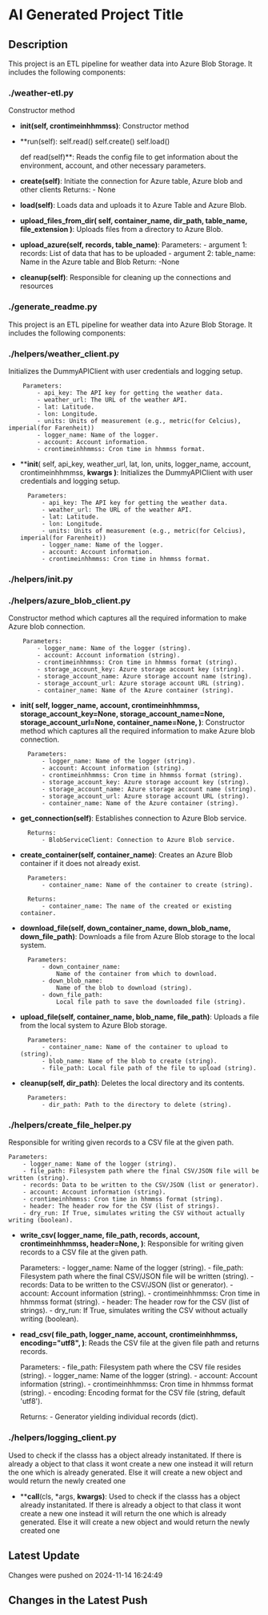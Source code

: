 
# AI Generated Project Title

## Description

This project is an ETL pipeline for weather data into Azure Blob Storage.
It includes the following components:

### ./weather-etl.py
Constructor method

- **__init__(self, crontimeinhhmmss)**: Constructor method

- **run(self):
        self.read()
        self.create()
        self.load()

    def read(self)**: Reads the config file to get information about the environment,
        account, and other necessary parameters.

- **create(self)**: Initiate the connection for Azure table,
        Azure blob and other clients
        Returns:
            - None

- **load(self)**: Loads data and uploads it to Azure Table and Azure Blob.

- **upload_files_from_dir(
        self, container_name, dir_path, table_name, file_extension
    )**: Uploads files from a directory to Azure Blob.

- **upload_azure(self, records, table_name)**: Parameters:
            - argument 1: records: List of data that has to be uploaded
            - argument 2: table_name: Name in the Azure table and Blob
        Return:
             -None

- **cleanup(self)**: Responsible for cleaning up the connections and resources

### ./generate_readme.py
This project is an ETL pipeline for weather data into Azure Blob Storage.
It includes the following components:

### ./helpers/weather_client.py
Initializes the DummyAPIClient with user credentials and logging setup.

        Parameters:
            - api_key: The API key for getting the weather data.
            - weather_url: The URL of the weather API.
            - lat: Latitude.
            - lon: Longitude.
            - units: Units of measurement (e.g., metric(for Celcius), imperial(for Farenheit))
            - logger_name: Name of the logger.
            - account: Account information.
            - crontimeinhhmmss: Cron time in hhmmss format.

- **__init__(
        self, api_key, weather_url, lat, lon, units, logger_name, account, crontimeinhhmmss, **kwargs
    )**: Initializes the DummyAPIClient with user credentials and logging setup.

        Parameters:
            - api_key: The API key for getting the weather data.
            - weather_url: The URL of the weather API.
            - lat: Latitude.
            - lon: Longitude.
            - units: Units of measurement (e.g., metric(for Celcius), imperial(for Farenheit))
            - logger_name: Name of the logger.
            - account: Account information.
            - crontimeinhhmmss: Cron time in hhmmss format.

### ./helpers/__init__.py

### ./helpers/azure_blob_client.py
Constructor method which captures all the required information to
        make Azure blob connection.

        Parameters:
            - logger_name: Name of the logger (string).
            - account: Account information (string).
            - crontimeinhhmmss: Cron time in hhmmss format (string).
            - storage_account_key: Azure storage account key (string).
            - storage_account_name: Azure storage account name (string).
            - storage_account_url: Azure storage account URL (string).
            - container_name: Name of the Azure container (string).

- **__init__(
        self,
        logger_name,
        account,
        crontimeinhhmmss,
        storage_account_key=None,
        storage_account_name=None,
        storage_account_url=None,
        container_name=None,
    )**: Constructor method which captures all the required information to
        make Azure blob connection.

        Parameters:
            - logger_name: Name of the logger (string).
            - account: Account information (string).
            - crontimeinhhmmss: Cron time in hhmmss format (string).
            - storage_account_key: Azure storage account key (string).
            - storage_account_name: Azure storage account name (string).
            - storage_account_url: Azure storage account URL (string).
            - container_name: Name of the Azure container (string).

- **get_connection(self)**: Establishes connection to Azure Blob service.

        Returns:
            - BlobServiceClient: Connection to Azure Blob service.

- **create_container(self, container_name)**: Creates an Azure Blob container if it does not already exist.

        Parameters:
            - container_name: Name of the container to create (string).

        Returns:
            - container_name: The name of the created or existing container.

- **download_file(self, down_container_name, down_blob_name, down_file_path)**: Downloads a file from Azure Blob storage to the local system.

        Parameters:
            - down_container_name:
                Name of the container from which to download.
            - down_blob_name:
                Name of the blob to download (string).
            - down_file_path:
                Local file path to save the downloaded file (string).

- **upload_file(self, container_name, blob_name, file_path)**: Uploads a file from the local system to Azure Blob storage.

        Parameters:
            - container_name: Name of the container to upload to (string).
            - blob_name: Name of the blob to create (string).
            - file_path: Local file path of the file to upload (string).

- **cleanup(self, dir_path)**: Deletes the local directory and its contents.

        Parameters:
            - dir_path: Path to the directory to delete (string).

### ./helpers/create_file_helper.py
Responsible for writing given records to a CSV file at the given path.

    Parameters:
        - logger_name: Name of the logger (string).
        - file_path: Filesystem path where the final CSV/JSON file will be written (string).
        - records: Data to be written to the CSV/JSON (list or generator).
        - account: Account information (string).
        - crontimeinhhmmss: Cron time in hhmmss format (string).
        - header: The header row for the CSV (list of strings).
        - dry_run: If True, simulates writing the CSV without actually writing (boolean).

- **write_csv(
    logger_name,
    file_path,
    records,
    account,
    crontimeinhhmmss,
    header=None,
)**: Responsible for writing given records to a CSV file at the given path.

    Parameters:
        - logger_name: Name of the logger (string).
        - file_path: Filesystem path where the final CSV/JSON file will be written (string).
        - records: Data to be written to the CSV/JSON (list or generator).
        - account: Account information (string).
        - crontimeinhhmmss: Cron time in hhmmss format (string).
        - header: The header row for the CSV (list of strings).
        - dry_run: If True, simulates writing the CSV without actually writing (boolean).

- **read_csv(
    file_path,
    logger_name,
    account,
    crontimeinhhmmss,
    encoding="utf8",
)**: Reads the CSV file at the given file path and returns records.

    Parameters:
        - file_path: Filesystem path where the CSV file resides (string).
        - logger_name: Name of the logger (string).
        - account: Account information (string).
        - crontimeinhhmmss: Cron time in hhmmss format (string).
        - encoding: Encoding format for the CSV file (string, default 'utf8').

    Returns:
        - Generator yielding individual records (dict).

### ./helpers/logging_client.py
Used to check if the classs has a object already instanitated.
        If there is already a object to that class it wont create a new one
        instead it will return the one which is already generated.
        Else it will create a new object and would return the newly created one

- **__call__(cls, *args, **kwargs)**: Used to check if the classs has a object already instanitated.
        If there is already a object to that class it wont create a new one
        instead it will return the one which is already generated.
        Else it will create a new object and would return the newly created one


## Latest Update
Changes were pushed on 2024-11-14 16:24:49

## Changes in the Latest Push
